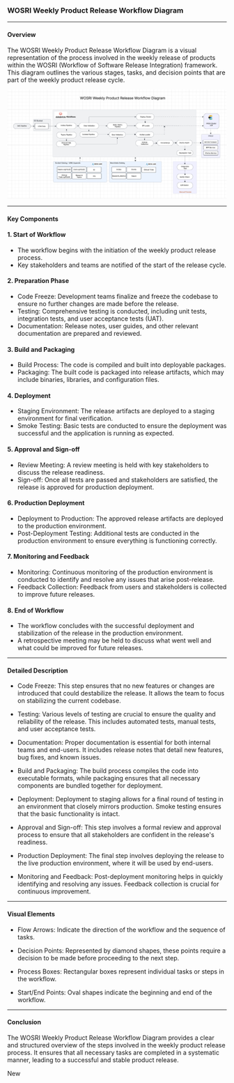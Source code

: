 
### WOSRI Weekly Product Release Workflow Diagram

---
#### Overview

The WOSRI Weekly Product Release Workflow Diagram is a visual representation of the process involved in the weekly release of products within the WOSRI (Workflow of Software Release Integration) framework. This diagram outlines the various stages, tasks, and decision points that are part of the weekly product release cycle.


![alt text](wosri-release-image.png)

---

#### Key Components

####  1. Start of Workflow

- The workflow begins with the initiation of the weekly product release process.
- Key stakeholders and teams are notified of the start of the release cycle.

####  2. Preparation Phase

- Code Freeze: Development teams finalize and freeze the codebase to ensure no further changes are made before the release.
- Testing: Comprehensive testing is conducted, including unit tests, integration tests, and user acceptance tests (UAT).
- Documentation: Release notes, user guides, and other relevant documentation are prepared and reviewed.

####  3. Build and Packaging

- Build Process: The code is compiled and built into deployable packages.
- Packaging: The built code is packaged into release artifacts, which may include binaries, libraries, and configuration files.

####  4. Deployment

- Staging Environment: The release artifacts are deployed to a staging environment for final verification.
- Smoke Testing: Basic tests are conducted to ensure the deployment was successful and the application is running as expected.

####  5. Approval and Sign-off

- Review Meeting: A review meeting is held with key stakeholders to discuss the release readiness.
- Sign-off: Once all tests are passed and stakeholders are satisfied, the release is approved for production deployment.

####  6. Production Deployment

- Deployment to Production: The approved release artifacts are deployed to the production environment.
- Post-Deployment Testing: Additional tests are conducted in the production environment to ensure everything is functioning correctly.

####  7. Monitoring and Feedback

- Monitoring: Continuous monitoring of the production environment is conducted to identify and resolve any issues that arise post-release.
- Feedback Collection: Feedback from users and stakeholders is collected to improve future releases.

####  8. End of Workflow

- The workflow concludes with the successful deployment and stabilization of the release in the production environment.
- A retrospective meeting may be held to discuss what went well and what could be improved for future releases.

---

####  Detailed Description


- Code Freeze: This step ensures that no new features or changes are introduced that could destabilize the release. It allows the team to focus on stabilizing the current codebase.

- Testing: Various levels of testing are crucial to ensure the quality and reliability of the release. This includes automated tests, manual tests, and user acceptance tests.

- Documentation: Proper documentation is essential for both internal teams and end-users. It includes release notes that detail new features, bug fixes, and known issues.

- Build and Packaging: The build process compiles the code into executable formats, while packaging ensures that all necessary components are bundled together for deployment.

- Deployment: Deployment to staging allows for a final round of testing in an environment that closely mirrors production. Smoke testing ensures that the basic functionality is intact.

- Approval and Sign-off: This step involves a formal review and approval process to ensure that all stakeholders are confident in the release's readiness.

- Production Deployment: The final step involves deploying the release to the live production environment, where it will be used by end-users.

- Monitoring and Feedback: Post-deployment monitoring helps in quickly identifying and resolving any issues. Feedback collection is crucial for continuous improvement.



---

#### Visual Elements

- Flow Arrows: Indicate the direction of the workflow and the sequence of tasks.

- Decision Points: Represented by diamond shapes, these points require a decision to be made before proceeding to the next step.

- Process Boxes: Rectangular boxes represent individual tasks or steps in the workflow.

- Start/End Points: Oval shapes indicate the beginning and end of the workflow.


---

#### Conclusion

The WOSRI Weekly Product Release Workflow Diagram provides a clear and structured overview of the steps involved in the weekly product release process. It ensures that all necessary tasks are completed in a systematic manner, leading to a successful and stable product release.

New

